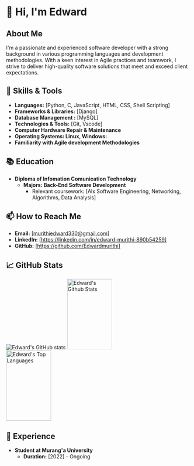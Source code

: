 # 👋 Hi, I'm Edward

## About Me
I'm a passionate and experienced software developer with a strong background in various programming languages and development methodologies. With a keen interest in Agile practices and teamwork, I strive to deliver high-quality software solutions that meet and exceed client expectations.

## 🔧 Skills & Tools
- **Languages:** [Python, C, JavaScript, HTML, CSS, Shell Scripting]
- **Frameworks & Libraries:** [Django]
- **Database Management :** [MySQL]
- **Technologies & Tools:** [Git, Vscode]
- **Computer Hardware Repair & Maintenance**
- **Operating Systems: Linux, Windows:**
- **Familiarity with Agile development Methodologies**

## 📚 Education

- **Diploma of Infomation Comunication Technology**
  - **Majors: Back-End Software Development**
    - Relevant coursework: [Alx Software Engineering, Networking, Algorithms, Data Analysis]

## 📫 How to Reach Me

- **Email:** [murithiedward330@gmail.com]
- **LinkedIn:** [https://linkedin.com/in/edward-murithi-890b54259]
- **GitHub:** [https://github.com/Edwardmurithi]

## 📈 GitHub Stats

![Edward's GitHub stats](https://github-readme-stats.vercel.app/api?username=Edwardmurithi&show_icons=true&theme=radical)
<a> 
    <a href="https://github.com/Edwardmurithi"><img alt="Edward's Github Stats" src="https://denvercoder1-github-readme-stats.vercel.app/api?username=Edwardmurithi&show_icons=true&count_private=true&theme=react&border_color=7F3FBF&bg_color=0D1117&title_color=F85D7F&icon_color=F8D866" height="192px" width="49.5%"/></a>
  <a href="https://github.com/Edwardmurithi"><img alt="Edward's Top Languages" src="https://denvercoder1-github-readme-stats.vercel.app/api/top-langs/?username=Edwardmurithi&langs_count=8&layout=compact&theme=react&border_color=7F3FBF&bg_color=0D1117&title_color=F85D7F&icon_color=F8D866" height="192px" width="49.5%"/></a>
  <br/>
</a>

## 🚀 Experience

- **Student at Murang'a University**
  - **Duration:** [2022] - Ongoing
